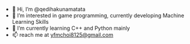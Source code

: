 - 👋 Hi, I’m @qedihakunamatata
- 👀 I’m interested in game programming, currently developing Machine Learning Skills 
- 🌱 I’m currently learning C++ and Python mainly
- 📫 reach me at yfmchoi8125@gmail.com

<!---
qedihakunamatata/qedihakunamatata is a ✨ special ✨ repository because its `README.md` (this file) appears on your GitHub profile.
You can click the Preview link to take a look at your changes.
--->
